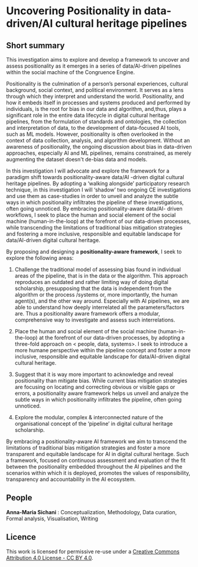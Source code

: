 # Uncovering Positionality in data-driven/AI cultural heritage pipelines 

## Short summary

This investigation aims to explore and develop a framework to uncover and assess positionality as it emerges in a series of data/AI-driven pipelines within the social machine of the Congruence Engine. 

Positionality is the culmination of a person’s personal experiences, cultural background, social context, and political environment. It serves as a lens through which they interpret and understand the world. Positionality, and how it embeds itself in processes and systems produced and performed by individuals, is the root for bias in our data and algorithm, and,thus, plays a significant role in the entire data lifecycle in digital cultural heritage pipelines, from the formulation of standards and ontologies, the collection and interpretation of data, to the development of data-focused AI tools, such as ML models. However, positionality is often overlooked in the context of data collection, analysis, and algorithm development. Without an awareness of positionality, the ongoing discussion about bias in data-driven approaches, especially AI and ML pipelines, remains constrained, as merely augmenting the dataset doesn't de-bias data and models.


In this investigation I will advocate and explore the framework for a paradigm shift towards positionality-aware data/AI -driven digital cultural heritage pipelines. By adopting a ‘walking alongside’ participatory research technique, in this investigation I will ‘shadow’ two ongoing CE investigations and use them as case-studies in order to unveil and analyze the subtle ways in which positionality infiltrates the pipeline of these investigations, often going unnoticed. By embracing positionality-aware data/AI- driven workflows, I seek to place the human and social element of the social machine (human-in-the-loop) at the forefront of our data-driven processes, while transcending the limitations of traditional bias mitigation strategies and fostering a more inclusive, responsible and equitable landscape for data/AI-driven digital cultural heritage.


By proposing and designing a **positionality-aware framework**, I seek to explore the following areas:

1. Challenge the traditional model of assessing bias found in individual areas of the pipeline, that is in the data or the algorithm. This approach reproduces an outdated and rather limiting way of doing digital scholarship, presupposing that the data is independent from the algorithm or the process /systems or, more importantly, the human agent(s), and the other way around. Especially with AI pipelines, we are able to understand how deeply interrelated all the parameters/factors are. Thus a positionality aware framework offers a modular, comprehensive way to investigate and assess such interrelations.

2. Place the human and social element of the social machine (human-in-the-loop) at the forefront of our data-driven processes, by adopting a three-fold approach on < people, data, systems>. I seek to introduce a more humane perspective within the pipeline concept and foster a more inclusive, responsible and equitable landscape for data/AI-driven digital cultural heritage.

3. Suggest that it is way more important to acknowledge and reveal positionality than mitigate bias. While current bias mitigation strategies are focusing on locating and correcting obvious or visible gaps or errors, a positionality aware framework helps us unveil and analyze the subtle ways in which positionality infiltrates the pipeline, often going unnoticed.

4. Explore the modular, complex & interconnected nature of the organisational concept of the ‘pipeline’ in digital cultural heritage scholarship.


By embracing a positionality-aware AI framework we aim to transcend the limitations of traditional bias mitigation strategies and foster a more transparent and equitable landscape for AI in digital cultural heritage. Such a framework, focused on continuous assessment and evaluation of the fit between the positionality embedded throughout the AI pipelines and the scenarios within which it is deployed, promotes the values of responsibility, transparency and accountability in the AI ecosystem.



## People 

**Anna-Maria Sichani** : Conceptualization, Methodology, Data curation, Formal analysis, Visualisation, Writing



## Licence 
This work is licensed for permissive re-use under a [Creative Commons Attribution 4.0 License - CC BY 4.0](https://creativecommons.org/licenses/by/4.0/).


 
